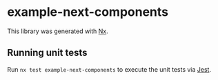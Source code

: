 # example-next-components

This library was generated with [Nx](https://nx.dev).

## Running unit tests

Run `nx test example-next-components` to execute the unit tests via [Jest](https://jestjs.io).
